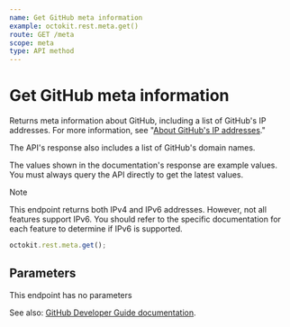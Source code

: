```yaml
---
name: Get GitHub meta information
example: octokit.rest.meta.get()
route: GET /meta
scope: meta
type: API method
---
```


# Get GitHub meta information

Returns meta information about GitHub, including a list of GitHub's IP addresses. For more information, see "[About GitHub's IP addresses](https://docs.github.com/articles/about-github-s-ip-addresses/)."

The API's response also includes a list of GitHub's domain names.

The values shown in the documentation's response are example values. You must always query the API directly to get the latest values.

> [!NOTE]
> This endpoint returns both IPv4 and IPv6 addresses. However, not all features support IPv6. You should refer to the specific documentation for each feature to determine if IPv6 is supported.

```js
octokit.rest.meta.get();
```

## Parameters

This endpoint has no parameters

See also: [GitHub Developer Guide documentation](https://docs.github.com/rest/meta/meta#get-apiname-meta-information).
